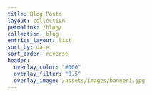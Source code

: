 ```yaml
---
title: Blog Posts
layout: collection
permalink: /blog/
collection: blog
entries_layout: list
sort_by: date
sort_order: reverse
header:
  overlay_color: "#000"
  overlay_filter: "0.5"
  overlay_image: /assets/images/banner1.jpg
---
```

